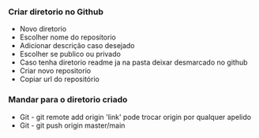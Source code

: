 ### Criar diretorio no Github
- Novo diretorio
- Escolher nome do repositorio
- Adicionar descrição caso desejado
- Escolher se publico ou privado
- Caso tenha diretorio readme ja na pasta deixar desmarcado no github
- Criar novo repositorio
- Copiar url do repositório
### Mandar para o diretorio criado
- Git - git remote add origin 'link' pode trocar origin por qualquer apelido
- Git - git push origin master/main